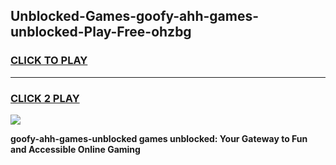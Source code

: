 
## Unblocked-Games-goofy-ahh-games-unblocked-Play-Free-ohzbg
<h3>
<a href="https://premium76.site?title=goofy-ahh-games-unblocked&ref=19M">CLICK TO PLAY</a></h3>
<hr>

<h3>
<a href="https://premium76.site?title=goofy-ahh-games-unblocked&ref=19M">CLICK 2 PLAY</a>
  
</h3>

<a href="https://premium76.site?title=goofy-ahh-games-unblocked&ref=19M"><img src="https://clearcache.store/games.png"></a>


**goofy-ahh-games-unblocked games unblocked: Your Gateway to Fun and Accessible Online Gaming**
